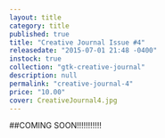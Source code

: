 ```yaml
---
layout: title
category: title
published: true
title: "Creative Journal Issue #4"
releasedate: "2015-07-01 21:48 -0400"
instock: true
collection: "gtk-creative-journal"
description: null
permalink: "creative-journal-4"
price: "10.00"
cover: CreativeJournal4.jpg
---
```


##COMING SOON!!!!!!!!!!!
